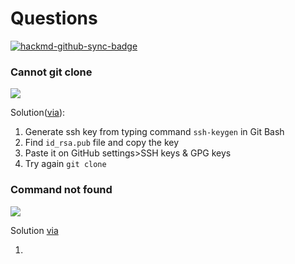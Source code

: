 # Questions

[![hackmd-github-sync-badge](https://hackmd.io/G7GFTPnNSXOH4iEq87a0tA/badge)](https://hackmd.io/G7GFTPnNSXOH4iEq87a0tA)


### Cannot git clone
![](https://i.imgur.com/YuRFJUk.png)

Solution([via](https://medium.com/@mhagemann/how-to-fix-ssh-permission-denied-with-git-clone-f669b65f90ac)):
1. Generate ssh key from typing command `ssh-keygen` in Git Bash
3. Find `id_rsa.pub` file and copy the key
4. Paste it on GitHub settings>SSH keys & GPG keys
5. Try again `git clone`

### Command not found
![](https://i.imgur.com/KCJIJtr.png)

Solution [via](https://gist.github.com/evanwill/0207876c3243bbb6863e65ec5dc3f058)

1. 
